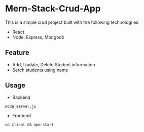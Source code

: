 # Mern-Stack-Crud-App

This is a simple crud project built with the following technologi es:
- React
- Node, Express, Mongodb


## Feature
- Add, Update, Delete Student information
- Serch students using name

## Usage

- Backend
```shell
node server.js
```

- Frontend
```shell
cd client && npm start
```
